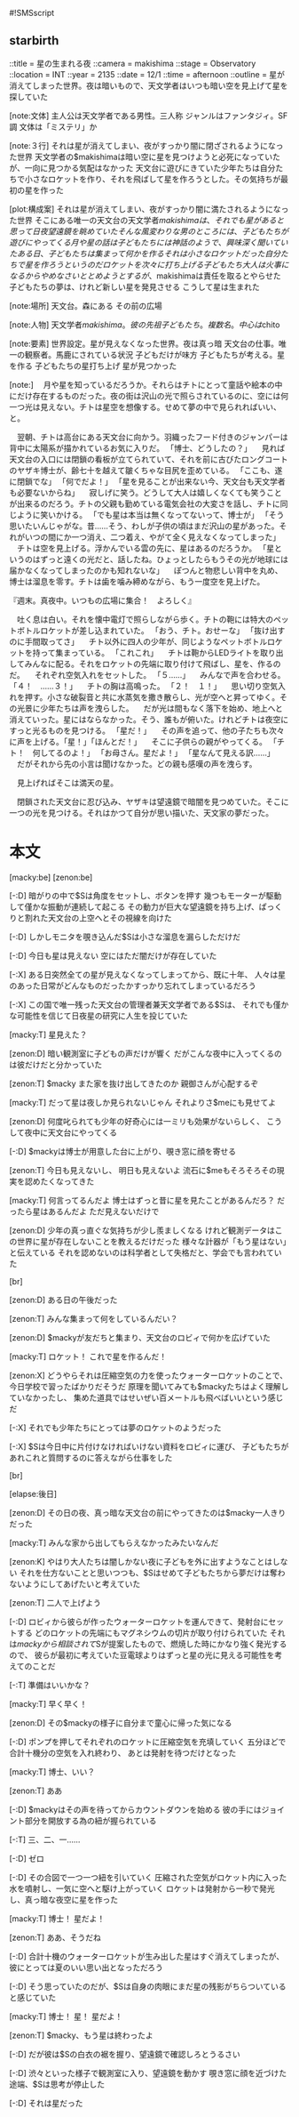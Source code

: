 #!SMSscript

## starbirth

::title = 星の生まれる夜
::camera = makishima
::stage = Observatory
::location = INT
::year = 2135
::date = 12/1
::time = afternoon
::outline = 星が消えてしまった世界。夜は暗いもので、天文学者はいつも暗い空を見上げて星を探していた

[note:文体]
主人公は天文学者である男性。三人称
ジャンルはファンタジィ。SF調
文体は「ミステリ」か

[note:３行]
それは星が消えてしまい、夜がすっかり闇に閉ざされるようになった世界
天文学者の$makishimaは暗い空に星を見つけようと必死になっていたが、一向に見つかる気配はなかった
天文台に遊びにきていた少年たちは自分たちで小さなロケットを作り、それを飛ばして星を作ろうとした。その気持ちが最初の星を作った

[plot:構成案]
それは星が消えてしまい、夜がすっかり闇に満たされるようになった世界
そこにある唯一の天文台の天文学者$makishimaは、それでも星があると思って日夜望遠鏡を眺めていた
そんな風変わりな男のところには、子どもたちが遊びにやってくる
月や星の話は子どもたちには神話のようで、興味深く聞いていた
ある日、子どもたちは集まって何かを作る
それは小さなロケットだった
自分たちで星を作ろうというのだ
ロケットを次々に打ち上げる子どもたち
大人は火事になるからやめなさいととめようとするが、$makishimaは責任を取るとやらせた
子どもたちの夢は、けれど新しい星を発見させる
こうして星は生まれた

[note:場所]
天文台。森にある
その前の広場

[note:人物]
天文学者$makishima。彼の先祖
子どもたち。複数名。中心は$chito

[note:要素]
世界設定。星が見えなくなった世界。夜は真っ暗
天文台の仕事。唯一の観察者。馬鹿にされている状況
子どもだけが味方
子どもたちが考える。星を作る
子どもたちの星打ち上げ
星が見つかった

[note:]
　月や星を知っているだろうか。それらはチトにとって童話や絵本の中にだけ存在するものだった。夜の街は沢山の光で照らされているのに、空には何一つ光は見えない。チトは星空を想像する。せめて夢の中で見られればいい、と。

　翌朝、チトは高台にある天文台に向かう。羽織ったフード付きのジャンパーは背中に太陽系が描かれているお気に入りだ。
「博士、どうしたの？」
　見れば天文台の入口には閉鎖の看板が立てられていて、それを前に古びたロングコートのヤザキ博士が、齢七十を越えて皺くちゃな目尻を歪めている。
「ここも、遂に閉鎖でな」
「何でだよ！」
「星を見ることが出来ない今、天文台も天文学者も必要ないからね」
　寂しげに笑う。どうして大人は嬉しくなくても笑うことが出来るのだろう。チトの父親も勤めている電気会社の大変さを話し、チトに同じように笑いかける。
「でも星は本当は無くなってないって、博士が」
「そう思いたいんじゃがな。昔……そう、わしが子供の頃はまだ沢山の星があった。それがいつの間にか一つ消え、二つ着え、やがて全く見えなくなってしまった」
　チトは空を見上げる。浮かんでいる雲の先に、星はあるのだろうか。
「星というのはずっと遠くの光だと、話したね。ひょっとしたらもうその光が地球には届かなくなってしまったのかも知れないな」
　ぽつんと物悲しい背中を丸め、博士は溜息を零す。チトは歯を噛み締めながら、もう一度空を見上げた。

『週末。真夜中。いつもの広場に集合！　よろしく』

　吐く息は白い。それを懐中電灯で照らしながら歩く。チトの鞄には特大のペットボトルロケットが差し込まれていた。
「おう、チト。おせーな」
「抜け出すのに手間取ってさ」
　チト以外に四人の少年が、同じようなペットボトルロケットを持って集まっている。
「これこれ」
　チトは鞄からLEDライトを取り出してみんなに配る。それをロケットの先端に取り付けて飛ばし、星を、作るのだ。
　それぞれ空気入れをセットした。
「５……」
　みんなで声を合わせる。
「４！　……３！」
　チトの胸は高鳴った。
「２！　１！」
　思い切り空気入れを押す。小さな破裂音と共に水蒸気を撒き散らし、光が空へと昇ってゆく。その光景に少年たちは声を洩らした。
　だが光は間もなく落下を始め、地上へと消えていった。星にはならなかった。そう、誰もが俯いた。けれどチトは夜空にすっと光るものを見つける。
「星だ！」
　その声を追って、他の子たちも次々に声を上げる。「星！」「ほんとだ！」
　そこに子供らの親がやってくる。
「チト！　何してるのよ！」
「お母さん。星だよ！」
「星なんて見える訳……」
　だがそれから先の小言は聞けなかった。どの親も感嘆の声を洩らす。

　見上げればそこは満天の星。

　閉鎖された天文台に忍び込み、ヤザキは望遠鏡で暗闇を見つめていた。そこに一つの光を見つける。それはかつて自分が思い描いた、天文家の夢だった。

# 本文

[macky:be]
[zenon:be]

[-:D]
暗がりの中で$Sは角度をセットし、ボタンを押す
幾つもモーターが駆動して僅かな振動が連続して起こる
その動力が巨大な望遠鏡を持ち上げ、ぱっくりと割れた天文台の上空へとその視線を向けた

[-:D]
しかしモニタを覗き込んだ$Sは小さな溜息を漏らしただけだ

[-:D]
今日も星は見えない
空にはただ闇だけが存在していた

[-:X]
ある日突然全ての星が見えなくなってしまってから、既に十年、
人々は星のあった日常がどんなものだったかすっかり忘れてしまっているだろう

[-:X]
この国で唯一残った天文台の管理者兼天文学者である$Sは、
それでも僅かな可能性を信じて日夜星の研究に人生を投じていた

[macky:T]
星見えた？

[zenon:D]
暗い観測室に子どもの声だけが響く
だがこんな夜中に入ってくるのは彼だけだと分かっていた

[zenon:T]
$macky
また家を抜け出してきたのか
親御さんが心配するぞ

[macky:T]
だって星は夜しか見られないじゃん
それよりさ$meにも見せてよ

[zenon:D]
何度叱られても少年の好奇心には一ミリも効果がないらしく、
こうして夜中に天文台にやってくる

[-:D]
$mackyは博士が用意した台に上がり、覗き窓に顔を寄せる

[zenon:T]
今日も見えないし、
明日も見えないよ
流石に$meもそろそろその現実を認めたくなってきた

[macky:T]
何言ってるんだよ
博士はずっと昔に星を見たことがあるんだろ？
だったら星はあるんだよ
ただ見えないだけで

[zenon:D]
少年の真っ直ぐな気持ちが少し羨ましくなる
けれど観測データはこの世界に星が存在しないことを教えるだけだった
様々な計器が「もう星はない」と伝えている
それを認めないのは科学者として失格だと、学会でも言われていた

[br]

[zenon:D]
ある日の午後だった

[zenon:T]
みんな集まって何をしているんだい？

[zenon:D]
$mackyが友だちと集まり、天文台のロビィで何かを広げていた

[macky:T]
ロケット！
これで星を作るんだ！

[zenon:X]
どうやらそれは圧縮空気の力を使ったウォーターロケットのことで、
今日学校で習ったばかりだそうだ
原理を聞いてみても$mackyたちはよく理解していなかったし、
集めた道具ではせいぜい百メートルも飛べばいいという感じだ

[-:X]
それでも少年たちにとっては夢のロケットのようだった

[-:X]
$Sは今日中に片付けなければいけない資料をロビィに運び、
子どもたちがあれこれと質問するのに答えながら仕事をした

[br]

[elapse:後日]

[zenon:D]
その日の夜、真っ暗な天文台の前にやってきたのは$macky一人きりだった

[macky:T]
みんな家から出してもらえなかったみたいなんだ

[zenon:K]
やはり大人たちは闇しかない夜に子どもを外に出すようなことはしない
それを仕方ないことと思いつつも、$Sはせめて子どもたちから夢だけは奪わないようにしてあげたいと考えていた

[zenon:T]
二人で上げよう

[-:D]
ロビィから彼らが作ったウォーターロケットを運んできて、発射台にセットする
どのロケットの先端にもマグネシウムの切片が取り付けられていた
それは$mackyから相談されて$Sが提案したもので、燃焼した時にかなり強く発光するので、
彼らが最初に考えていた豆電球よりはずっと星の光に見える可能性を考えてのことだ

[-:T]
準備はいいかな？

[macky:T]
早く早く！

[zenon:D]
その$mackyの様子に自分まで童心に帰った気になる

[-:D]
ポンプを押してそれぞれのロケットに圧縮空気を充填していく
五分ほどで合計十機分の空気を入れ終わり、
あとは発射を待つだけとなった

[macky:T]
博士、いい？

[zenon:T]
ああ

[-:D]
$mackyはその声を待ってからカウントダウンを始める
彼の手にはジョイント部分を開放する為の紐が握られている

[-:T]
三、二、一……

[-:D]
ゼロ

[-:D]
その合図で一つ一つ紐を引いていく
圧縮された空気がロケット内に入った水を噴射し、一気に空へと駆け上がっていく
ロケットは発射から一秒で発光し、真っ暗な夜空に星を作った

[macky:T]
博士！
星だよ！

[zenon:T]
ああ、そうだね

[-:D]
合計十機のウォーターロケットが生み出した星はすぐ消えてしまったが、
彼にとっては夏のいい思い出となっただろう

[-:D]
そう思っていたのだが、$Sは自身の肉眼にまだ星の残影がちらついていると感じていた

[macky:T]
博士！
星！
星だよ！

[zenon:T]
$macky、もう星は終わったよ

[-:D]
だが彼は$Sの白衣の裾を握り、望遠鏡で確認しろとうるさい

[-:D]
渋々といった様子で観測室に入り、望遠鏡を動かす
覗き窓に顔を近づけた途端、$Sは思考が停止した

[-:D]
それは星だった

